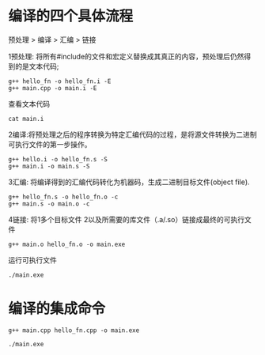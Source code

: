 # 编译的四个具体流程
预处理 > 编译 > 汇编 > 链接

1预处理: 将所有#include的文件和宏定义替换成其真正的内容，预处理后仍然得到的是文本代码;
~~~
g++ hello_fn -o hello_fn.i -E
g++ main.cpp -o main.i -E
~~~
查看文本代码
~~~
cat main.i
~~~

2编译:将预处理之后的程序转换为特定汇编代码的过程，是将源文件转换为二进制可执行文件的第一步操作。
~~~
g++ hello.i -o hello_fn.s -S
g++ main.i -o main.s -S
~~~

3汇编: 将编译得到的汇编代码转化为机器码，生成二进制目标文件(object file).
~~~
g++ hello_fn.s -o hello_fn.o -c
g++ main.s -o main.o -c
~~~

4链接: 将1多个目标文件 2以及所需要的库文件（.a/.so）链接成最终的可执行文件
~~~
g++ main.o hello_fn.o -o main.exe
~~~

运行可执行文件
~~~
./main.exe
~~~


# 编译的集成命令
~~~
g++ main.cpp hello_fn.cpp -o main.exe
~~~

~~~
./main.exe
~~~


